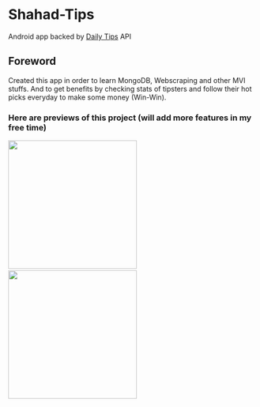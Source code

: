 # Shahad-Tips
Android app backed by [Daily Tips](https://github.com/ThihaKaungSet3/Football-Tips-Scraper) API

## Foreword
Created this app in order to learn MongoDB, Webscraping and other MVI stuffs. And to get benefits by checking stats of tipsters and follow their hot picks everyday to make some money (Win-Win).

### Here are previews of this project (will add more features in my free time)
<img src="https://github.com/ThihaKaungSet3/Shahad-Tips/blob/master/screenshots/screenshot2.jpg" width="260">&emsp;<img src="https://github.com/ThihaKaungSet3/Shahad-Tips/blob/master/screenshots/screenshot1.jpg" width="260">
